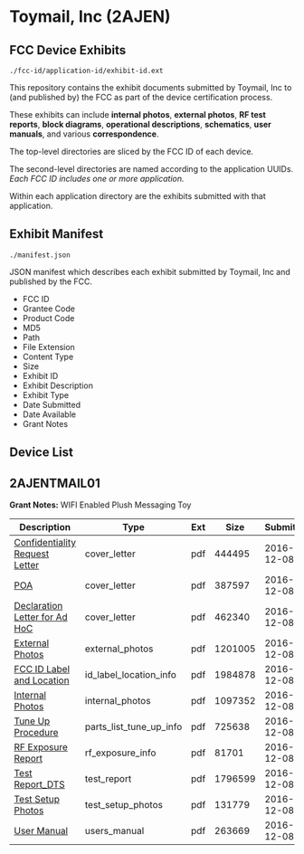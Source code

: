 # Toymail, Inc (2AJEN)
## FCC Device Exhibits

```
./fcc-id/application-id/exhibit-id.ext
```

This repository contains the exhibit documents submitted by Toymail, Inc to (and published by) the FCC as part of the device certification process.

These exhibits can include **internal photos**, **external photos**, **RF test reports**, **block diagrams**, **operational descriptions**, **schematics**, **user manuals**, and various **correspondence**.

The top-level directories are sliced by the FCC ID of each device.

The second-level directories are named according to the application UUIDs. *Each FCC ID includes one or more application.*

Within each application directory are the exhibits submitted with that application. 

## Exhibit Manifest

```
./manifest.json
```

JSON manifest which describes each exhibit submitted by Toymail, Inc and published by the FCC.

- FCC ID
- Grantee Code
- Product Code
- MD5
- Path
- File Extension
- Content Type
- Size
- Exhibit ID
- Exhibit Description
- Exhibit Type
- Date Submitted
- Date Available
- Grant Notes

## Device List
## 2AJENTMAIL01
**Grant Notes:** WIFI Enabled Plush Messaging Toy

| Description | Type | Ext | Size | Submitted | Available |
| ----------- | ---- | --- | ---- | --------- | --------- |
| [Confidentiality Request Letter](2AJENTMAIL01/bd7e27e26986e2c6a4a12e452321c680/3221541.pdf) | cover_letter | pdf | 444495 | 2016-12-08 | 2016-12-08 |
| [POA](2AJENTMAIL01/bd7e27e26986e2c6a4a12e452321c680/3221542.pdf) | cover_letter | pdf | 387597 | 2016-12-08 | 2016-12-08 |
| [Declaration Letter for Ad HoC](2AJENTMAIL01/bd7e27e26986e2c6a4a12e452321c680/3221543.pdf) | cover_letter | pdf | 462340 | 2016-12-08 | 2016-12-08 |
| [External Photos](2AJENTMAIL01/bd7e27e26986e2c6a4a12e452321c680/3221544.pdf) | external_photos | pdf | 1201005 | 2016-12-08 | 2016-12-08 |
| [FCC ID Label and Location](2AJENTMAIL01/bd7e27e26986e2c6a4a12e452321c680/3221546.pdf) | id_label_location_info | pdf | 1984878 | 2016-12-08 | 2016-12-08 |
| [Internal Photos](2AJENTMAIL01/bd7e27e26986e2c6a4a12e452321c680/3221545.pdf) | internal_photos | pdf | 1097352 | 2016-12-08 | 2016-12-08 |
| [Tune Up Procedure](2AJENTMAIL01/bd7e27e26986e2c6a4a12e452321c680/3221540.pdf) | parts_list_tune_up_info | pdf | 725638 | 2016-12-08 | 2016-12-08 |
| [RF Exposure Report](2AJENTMAIL01/bd7e27e26986e2c6a4a12e452321c680/3221549.pdf) | rf_exposure_info | pdf | 81701 | 2016-12-08 | 2016-12-08 |
| [Test Report_DTS](2AJENTMAIL01/bd7e27e26986e2c6a4a12e452321c680/3221547.pdf) | test_report | pdf | 1796599 | 2016-12-08 | 2016-12-08 |
| [Test Setup Photos](2AJENTMAIL01/bd7e27e26986e2c6a4a12e452321c680/3221548.pdf) | test_setup_photos | pdf | 131779 | 2016-12-08 | 2016-12-08 |
| [User Manual](2AJENTMAIL01/bd7e27e26986e2c6a4a12e452321c680/3221550.pdf) | users_manual | pdf | 263669 | 2016-12-08 | 2016-12-08 |
